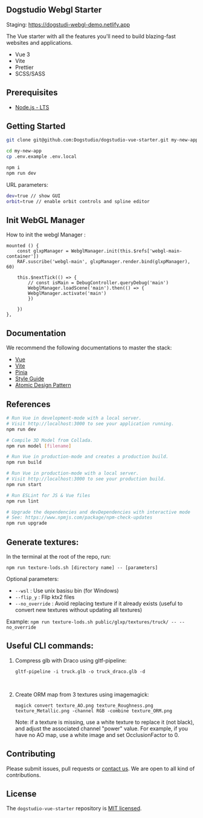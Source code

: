 ## Dogstudio Webgl Starter

Staging: https://dogstudi-webgl-demo.netlify.app

The Vue starter with all the features you'll need to build blazing-fast websites and applications.

- Vue 3
- Vite
- Prettier
- SCSS/SASS

## Prerequisites

- [Node.js - LTS](https://nodejs.org/en/download/)

## Getting Started

```bash
git clone git@github.com:Dogstudio/dogstudio-vue-starter.git my-new-app
```

```bash
cd my-new-app
cp .env.example .env.local
```

```bash
npm i
npm run dev
```

URL parameters:
```bash
dev=true // show GUI
orbit=true // enable orbit controls and spline editor
```

## Init WebGL Manager 

How to init the webgl Manager :

```
mounted () {
    const glxpManager = WebglManager.init(this.$refs['webgl-main-container'])
    RAF.suscribe('webgl-main', glxpManager.render.bind(glxpManager), 60)

    this.$nextTick(() => {
        // const isMain = DebugController.queryDebug('main')
        WebglManager.loadScene('main').then(() => {
        WebglManager.activate('main')
        })

    })
},
```

## Documentation

We recommend the following documentations to master the stack:

- [Vue](https://vuejs.org/guide/introduction.html)
- [Vite](https://vitejs.dev/)
- [Pinia](https://pinia.vuejs.org/introduction.html)
- [Style Guide](https://vuejs.org/v2/style-guide/)
- [Atomic Design Pattern](https://atomicdesign.bradfrost.com/table-of-contents/)

## References

```bash
# Run Vue in development-mode with a local server.
# Visit http://localhost:3000 to see your application running.
npm run dev

# Compile 3D Model from Collada.
npm run model [filename]

# Run Vue in production-mode and creates a production build.
npm run build

# Run Vue in production-mode with a local server.
# Visit http://localhost:3000 to see your production build.
npm run start

# Run ESLint for JS & Vue files
npm run lint

# Upgrade the dependencies and devDependencies with interactive mode
# See: https://www.npmjs.com/package/npm-check-updates
npm run upgrade
```

## Generate textures:
In the terminal at the root of the repo, run:

`npm run texture-lods.sh [directory name] -- [parameters]`

Optional parameters:
- `--wsl` : Use unix basisu bin (for Windows)
- `--flip_y` : Flip ktx2 files
- `--no_override` : Avoid replacing texture if it already exists (useful to convert new textures without updating all textures)

Example: `npm run texture-lods.sh public/glxp/textures/truck/ -- --no_override`

## Useful CLI commands:

1. Compress glb with Draco using gltf-pipeline:

    `gltf-pipeline -i truck.glb -o truck_draco.glb -d`

<br/>

2. Create ORM map from 3 textures using imagemagick:

    `magick convert texture_AO.png texture_Roughness.png texture_Metallic.png -channel RGB -combine texture_ORM.png`

    Note: if a texture is missing, use a white texture to replace it (not black), and adjust the associated channel "power" value. For example, if you have no AO map, use a white image and set OcclusionFactor to 0.



## Contributing

Please submit issues, pull requests or [contact us](devops@dogstudio.be). We are open to all kind of contributions.

## License

The `dogstudio-vue-starter` repository is [MIT licensed](/LICENSE.md).
